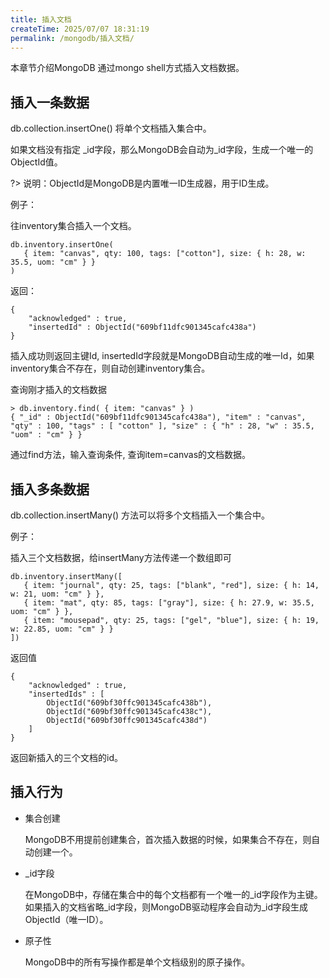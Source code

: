 ```yaml
---
title: 插入文档
createTime: 2025/07/07 18:31:19
permalink: /mongodb/插入文档/
---
```

本章节介绍MongoDB 通过mongo shell方式插入文档数据。

## 插入一条数据

db.collection.insertOne() 将单个文档插入集合中。

如果文档没有指定 _id字段，那么MongoDB会自动为_id字段，生成一个唯一的ObjectId值。

?> 说明：ObjectId是MongoDB是内置唯一ID生成器，用于ID生成。

例子：

往inventory集合插入一个文档。
```shell
db.inventory.insertOne(
   { item: "canvas", qty: 100, tags: ["cotton"], size: { h: 28, w: 35.5, uom: "cm" } }
)
```

返回：
```shell
{
    "acknowledged" : true,
    "insertedId" : ObjectId("609bf11dfc901345cafc438a")
}
```

插入成功则返回主键Id, insertedId字段就是MongoDB自动生成的唯一Id，如果inventory集合不存在，则自动创建inventory集合。

查询刚才插入的文档数据
```shell
> db.inventory.find( { item: "canvas" } )
{ "_id" : ObjectId("609bf11dfc901345cafc438a"), "item" : "canvas", "qty" : 100, "tags" : [ "cotton" ], "size" : { "h" : 28, "w" : 35.5, "uom" : "cm" } }
```
通过find方法，输入查询条件, 查询item=canvas的文档数据。

## 插入多条数据

db.collection.insertMany() 方法可以将多个文档插入一个集合中。

例子：

插入三个文档数据，给insertMany方法传递一个数组即可
```shell
db.inventory.insertMany([
   { item: "journal", qty: 25, tags: ["blank", "red"], size: { h: 14, w: 21, uom: "cm" } },
   { item: "mat", qty: 85, tags: ["gray"], size: { h: 27.9, w: 35.5, uom: "cm" } },
   { item: "mousepad", qty: 25, tags: ["gel", "blue"], size: { h: 19, w: 22.85, uom: "cm" } }
])
```

返回值
```shell
{
    "acknowledged" : true,
    "insertedIds" : [
        ObjectId("609bf30ffc901345cafc438b"),
        ObjectId("609bf30ffc901345cafc438c"),
        ObjectId("609bf30ffc901345cafc438d")
    ]
}
```
返回新插入的三个文档的id。

## 插入行为
- 集合创建

    MongoDB不用提前创建集合，首次插入数据的时候，如果集合不存在，则自动创建一个。

- _id字段

    在MongoDB中，存储在集合中的每个文档都有一个唯一的_id字段作为主键。 如果插入的文档省略_id字段，则MongoDB驱动程序会自动为_id字段生成ObjectId（唯一ID）。
    
- 原子性    

    MongoDB中的所有写操作都是单个文档级别的原子操作。